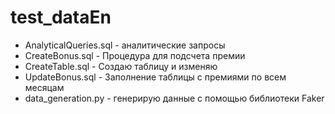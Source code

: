 # test_dataEn

- AnalyticalQueries.sql - аналитические запросы
- CreateBonus.sql - Процедура для подсчета премии
- CreateTable.sql - Создаю таблицу и изменяю
- UpdateBonus.sql - Заполнение таблицы с премиями по всем месяцам
- data_generation.py - генерирую данные с помощью библиотеки Faker
